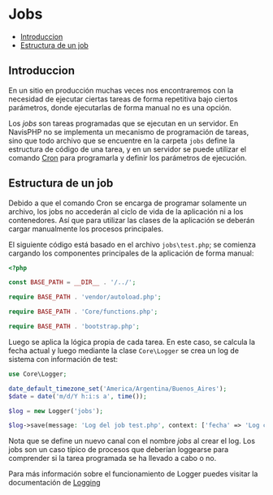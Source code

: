 # Jobs

-   [Introduccion](#introduccion)
-   [Estructura de un job](#estructura-de-un-job)

## Introduccion

En un sitio en producción muchas veces nos encontraremos con la necesidad de ejecutar ciertas tareas de forma repetitiva bajo ciertos parámetros, donde ejecutarlas de forma manual no es una opción.

Los _jobs_ son tareas programadas que se ejecutan en un servidor. En NavisPHP no se implementa un mecanismo de programación de tareas, sino que todo archivo que se encuentre en la carpeta `jobs` define la estructura de código de una tarea, y en un servidor se puede utilizar el comando [Cron](https://en.wikipedia.org/wiki/Cron) para programarla y definir los parámetros de ejecución.

## Estructura de un job

Debido a que el comando Cron se encarga de programar solamente un archivo, los jobs no accederán al ciclo de vida de la aplicación ni a los contenedores. Así que para utilizar las clases de la aplicación se deberán cargar manualmente los procesos principales.

El siguiente código está basado en el archivo `jobs\test.php`; se comienza cargando los componentes principales de la aplicación de forma manual:

```php
<?php

const BASE_PATH = __DIR__ . '/../';

require BASE_PATH . 'vendor/autoload.php';

require BASE_PATH . 'Core/functions.php';

require BASE_PATH . 'bootstrap.php';
```

Luego se aplica la lógica propia de cada tarea. En este caso, se calcula la fecha actual y luego mediante la clase `Core\Logger` se crea un log de sistema con información de test:

```php
use Core\Logger;

date_default_timezone_set('America/Argentina/Buenos_Aires');
$date = date('m/d/Y h:i:s a', time());

$log = new Logger('jobs');

$log->save(message: 'Log del job test.php', context: ['fecha' => 'Log creado a las ' . $date], level: 'info');
```

Nota que se define un nuevo canal con el nombre _jobs_ al crear el log. Los jobs son un caso típico de procesos que deberían loggearse para comprender si la tarea programada se ha llevado a cabo o no.

Para más información sobre el funcionamiento de Logger puedes visitar la documentación de [Logging](logging.md)
